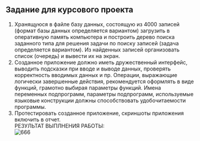 ## Задание для курсового проекта
1. Хранящуюся в файле базу данных, состоящую из 4000 записей (формат базы данных определяется вариантом) загрузить в оперативную память компьютера и построить дерево поиска заданного типа для решения задачи по поиску записей (задача определяется вариантом). Из найденных записей организовать список (очередь) и вывести их на экран.
2. Созданное приложение должно иметь дружественный интерфейс, выводить подсказки при вводе и выводе данных, проверять корректность вводимых данных и пр. Операции, выражающие логически завершенные действия, рекомендуется оформлять в виде функций, грамотно выбирая параметры функций. Имена переменных подпрограмм, параметры подпрограмм, используемые языковые конструкции должны способствовать удобочитаемости программы.
3. Протестировать созданное приложение, скриншоты приложения включить в отчет.
<br>РЕЗУЛЬТАТ ВЫПЛНЕНИЯ РАБОТЫ:<br>
![666](https://github.com/pirocsilin/educational/assets/97364957/48a6c536-411c-458d-a6bb-f245b069e561)
